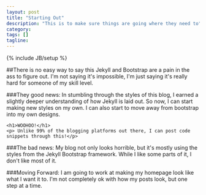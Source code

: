 ```yaml
---
layout: post
title: "Starting Out"
description: "This is to make sure things are going where they need to"
category: 
tags: []
tagline: 
---
```

{% include JB/setup %}

##There is no easy way to say this
Jekyll and Bootstrap are a pain in the ass to figure out. I'm not saying it's impossible, I'm just saying it's really hard for someone of my skill level.

###They good news:
In stumbling through the styles of this blog, I earned a slightly deeper understanding of how Jekyll is laid out. So now, I can start making new styles on my own. I can also start to move away from bootstrap into my own designs.

    <h1>WOOHOO!</h1>
    <p> Unlike 99% of the blogging platforms out there, I can post code snippets through this!</p>

###The bad news:
My blog not only looks horrible, but it's mostly using the styles from the Jekyll Bootstrap framework. While I like some parts of it, I don't like most of it.

###Moving Forward:
I am going to work at making my homepage look like what I want it to. I'm not completely ok with how my posts look, but one step at a time.


